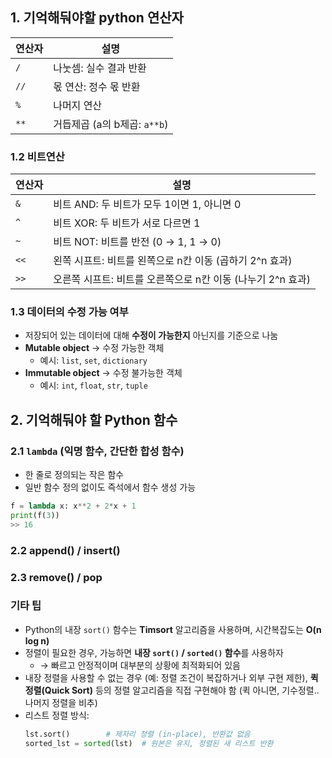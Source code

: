 ## 1. 기억해둬야할 python 연산자 

| 연산자  | 설명                    |
| ---- | --------------------- |
| `/`  | 나눗셈: 실수 결과 반환         |
| `//` | 몫 연산: 정수 몫 반환         |
| `%`  | 나머지 연산                |
| `**` | 거듭제곱 (a의 b제곱: `a**b`) |

### 1.2 비트연산
| 연산자 | 설명 |
|--------|------|
| `&`    | 비트 AND: 두 비트가 모두 1이면 1, 아니면 0 |
| `^`    | 비트 XOR: 두 비트가 서로 다르면 1 |
| `~`    | 비트 NOT: 비트를 반전 (0 → 1, 1 → 0) |
| `<<`   | 왼쪽 시프트: 비트를 왼쪽으로 n칸 이동 (곱하기 2^n 효과) |
| `>>`   | 오른쪽 시프트: 비트를 오른쪽으로 n칸 이동 (나누기 2^n 효과) |

### 1.3 데이터의 수정 가능 여부
- 저장되어 있는 데이터에 대해 **수정이 가능한지** 아닌지를 기준으로 나눔
- **Mutable object** → 수정 가능한 객체  
  - 예시: `list`, `set`, `dictionary`
- **Immutable object** → 수정 불가능한 객체  
  - 예시: `int`, `float`, `str`, `tuple`

## 2. 기억해둬야 할 Python 함수

### 2.1 `lambda` (익명 함수, 간단한 합성 함수)

- 한 줄로 정의되는 작은 함수
- 일반 함수 정의 없이도 즉석에서 함수 생성 가능

```python
f = lambda x: x**2 + 2*x + 1
print(f(3))
>> 16
```

### 2.2 append() / insert()

### 2.3 remove() / pop

### 기타 팁
- Python의 내장 `sort()` 함수는 **Timsort** 알고리즘을 사용하며, 시간복잡도는 **O(n log n)**  
- 정렬이 필요한 경우, 가능하면 **내장 `sort()` / `sorted()` 함수**를 사용하자  
  - → 빠르고 안정적이며 대부분의 상황에 최적화되어 있음
- 내장 정렬을 사용할 수 없는 경우 (예: 정렬 조건이 복잡하거나 외부 구현 제한), **퀵 정렬(Quick Sort)** 등의 정렬 알고리즘을 직접 구현해야 함 (퀵 아니면, 기수정렬..나머지 정렬을 비추)
- 리스트 정렬 방식:
  ```python
  lst.sort()        # 제자리 정렬 (in-place), 반환값 없음
  sorted_lst = sorted(lst)  # 원본은 유지, 정렬된 새 리스트 반환
  ```
